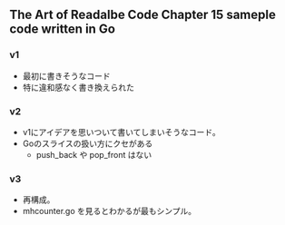 ## The Art of Readalbe Code Chapter 15 sameple code written in Go

### v1
- 最初に書きそうなコード
- 特に違和感なく書き換えられた

### v2
- v1にアイデアを思いついて書いてしまいそうなコード。
- Goのスライスの扱い方にクセがある
    - push_back や pop_front はない

### v3
- 再構成。
- mhcounter.go を見るとわかるが最もシンプル。
